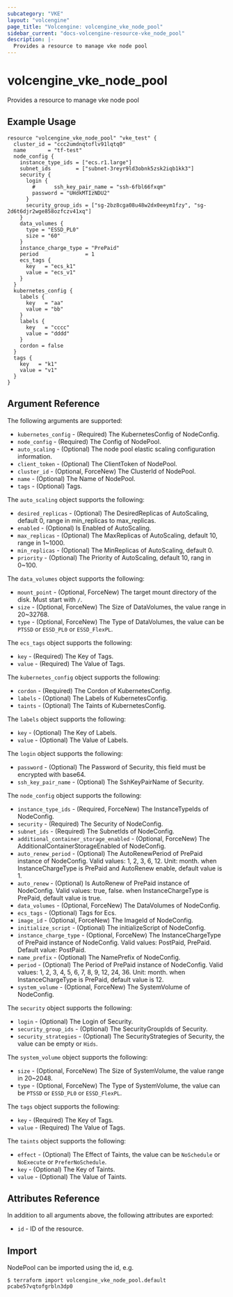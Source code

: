```yaml
---
subcategory: "VKE"
layout: "volcengine"
page_title: "Volcengine: volcengine_vke_node_pool"
sidebar_current: "docs-volcengine-resource-vke_node_pool"
description: |-
  Provides a resource to manage vke node pool
---
```

# volcengine_vke_node_pool
Provides a resource to manage vke node pool
## Example Usage
```hcl
resource "volcengine_vke_node_pool" "vke_test" {
  cluster_id = "ccc2umdnqtoflv91lqtq0"
  name       = "tf-test"
  node_config {
    instance_type_ids = ["ecs.r1.large"]
    subnet_ids        = ["subnet-3reyr9ld3obnk5zsk2iqb1kk3"]
    security {
      login {
        #      ssh_key_pair_name = "ssh-6fbl66fxqm"
        password = "UHdkMTIzNDU2"
      }
      security_group_ids = ["sg-2bz8cga08u48w2dx0eeym1fzy", "sg-2d6t6djr2wge858ozfczv41xq"]
    }
    data_volumes {
      type = "ESSD_PL0"
      size = "60"
    }
    instance_charge_type = "PrePaid"
    period               = 1
    ecs_tags {
      key   = "ecs_k1"
      value = "ecs_v1"
    }
  }
  kubernetes_config {
    labels {
      key   = "aa"
      value = "bb"
    }
    labels {
      key   = "cccc"
      value = "dddd"
    }
    cordon = false
  }
  tags {
    key   = "k1"
    value = "v1"
  }
}
```
## Argument Reference
The following arguments are supported:
* `kubernetes_config` - (Required) The KubernetesConfig of NodeConfig.
* `node_config` - (Required) The Config of NodePool.
* `auto_scaling` - (Optional) The node pool elastic scaling configuration information.
* `client_token` - (Optional) The ClientToken of NodePool.
* `cluster_id` - (Optional, ForceNew) The ClusterId of NodePool.
* `name` - (Optional) The Name of NodePool.
* `tags` - (Optional) Tags.

The `auto_scaling` object supports the following:

* `desired_replicas` - (Optional) The DesiredReplicas of AutoScaling, default 0, range in min_replicas to max_replicas.
* `enabled` - (Optional) Is Enabled of AutoScaling.
* `max_replicas` - (Optional) The MaxReplicas of AutoScaling, default 10, range in 1~1000.
* `min_replicas` - (Optional) The MinReplicas of AutoScaling, default 0.
* `priority` - (Optional) The Priority of AutoScaling, default 10, rang in 0~100.

The `data_volumes` object supports the following:

* `mount_point` - (Optional, ForceNew) The target mount directory of the disk. Must start with `/`.
* `size` - (Optional, ForceNew) The Size of DataVolumes, the value range in 20~32768.
* `type` - (Optional, ForceNew) The Type of DataVolumes, the value can be `PTSSD` or `ESSD_PL0` or `ESSD_FlexPL`.

The `ecs_tags` object supports the following:

* `key` - (Required) The Key of Tags.
* `value` - (Required) The Value of Tags.

The `kubernetes_config` object supports the following:

* `cordon` - (Required) The Cordon of KubernetesConfig.
* `labels` - (Optional) The Labels of KubernetesConfig.
* `taints` - (Optional) The Taints of KubernetesConfig.

The `labels` object supports the following:

* `key` - (Optional) The Key of Labels.
* `value` - (Optional) The Value of Labels.

The `login` object supports the following:

* `password` - (Optional) The Password of Security, this field must be encrypted with base64.
* `ssh_key_pair_name` - (Optional) The SshKeyPairName of Security.

The `node_config` object supports the following:

* `instance_type_ids` - (Required, ForceNew) The InstanceTypeIds of NodeConfig.
* `security` - (Required) The Security of NodeConfig.
* `subnet_ids` - (Required) The SubnetIds of NodeConfig.
* `additional_container_storage_enabled` - (Optional, ForceNew) The AdditionalContainerStorageEnabled of NodeConfig.
* `auto_renew_period` - (Optional) The AutoRenewPeriod of PrePaid instance of NodeConfig. Valid values: 1, 2, 3, 6, 12. Unit: month. when InstanceChargeType is PrePaid and AutoRenew enable, default value is 1.
* `auto_renew` - (Optional) Is AutoRenew of PrePaid instance of NodeConfig. Valid values: true, false. when InstanceChargeType is PrePaid, default value is true.
* `data_volumes` - (Optional, ForceNew) The DataVolumes of NodeConfig.
* `ecs_tags` - (Optional) Tags for Ecs.
* `image_id` - (Optional, ForceNew) The ImageId of NodeConfig.
* `initialize_script` - (Optional) The initializeScript of NodeConfig.
* `instance_charge_type` - (Optional, ForceNew) The InstanceChargeType of PrePaid instance of NodeConfig. Valid values: PostPaid, PrePaid. Default value: PostPaid.
* `name_prefix` - (Optional) The NamePrefix of NodeConfig.
* `period` - (Optional) The Period of PrePaid instance of NodeConfig. Valid values: 1, 2, 3, 4, 5, 6, 7, 8, 9, 12, 24, 36. Unit: month. when InstanceChargeType is PrePaid, default value is 12.
* `system_volume` - (Optional, ForceNew) The SystemVolume of NodeConfig.

The `security` object supports the following:

* `login` - (Optional) The Login of Security.
* `security_group_ids` - (Optional) The SecurityGroupIds of Security.
* `security_strategies` - (Optional) The SecurityStrategies of Security, the value can be empty or `Hids`.

The `system_volume` object supports the following:

* `size` - (Optional, ForceNew) The Size of SystemVolume, the value range in 20~2048.
* `type` - (Optional, ForceNew) The Type of SystemVolume, the value can be `PTSSD` or `ESSD_PL0` or `ESSD_FlexPL`.

The `tags` object supports the following:

* `key` - (Required) The Key of Tags.
* `value` - (Required) The Value of Tags.

The `taints` object supports the following:

* `effect` - (Optional) The Effect of Taints, the value can be `NoSchedule` or `NoExecute` or `PreferNoSchedule`.
* `key` - (Optional) The Key of Taints.
* `value` - (Optional) The Value of Taints.

## Attributes Reference
In addition to all arguments above, the following attributes are exported:
* `id` - ID of the resource.



## Import
NodePool can be imported using the id, e.g.
```
$ terraform import volcengine_vke_node_pool.default pcabe57vqtofgrbln3dp0
```

